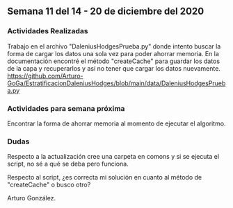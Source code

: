 ## Semana 11 del 14 - 20 de diciembre del 2020

### Actividades Realizadas

Trabajo en el archivo "DaleniusHodgesPrueba.py" donde intento buscar la forma de cargar los datos una sola vez para poder ahorrar memoria.
En la documentación encontré el método "createCache" para guardar los datos de la capa y recuperarlos y así no tener que cargar los datos nuevamente. 
https://github.com/Arturo-GoGa/EstratificacionDaleniusHodges/blob/main/data/DaleniusHodgesPrueba.py

### Actividades para semana próxima

Encontrar la forma de ahorrar memoria al momento de ejecutar el algoritmo.

### Dudas

Respecto a la actualización cree una carpeta en comons  y si se ejecuta el script, no sé a qué se deba pero funciona.

Respecto al script, ¿es correcta mi solución en cuanto al método de "createCache" o busco otro?

Arturo González.
